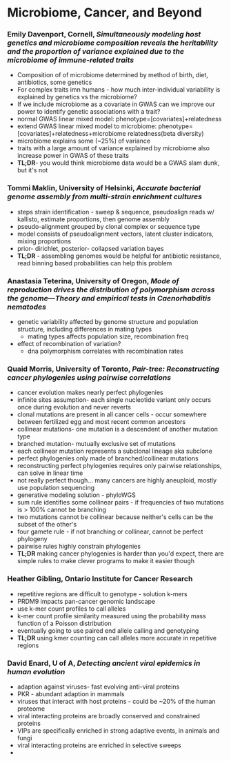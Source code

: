 # Microbiome, Cancer, and Beyond

### Emily Davenport, Cornell, *Simultaneously modeling host genetics and microbiome composition reveals the heritability and the proportion of variance explained due to the microbiome of immune-related traits*
* Composition of of microbiome determined by method of birth, diet, antibiotics, some genetics
* For complex traits imn humans - how much inter-individual variability is explained by genetics vs the microbiome?
* If we include microbiome as a covariate in GWAS can we improve our power to identify genetic associations with a trait?  
* normal GWAS linear mixed model: phenotype=[covariates]+relatedness
* extend GWAS linear mixed model to microbiome: phenotype=[covariates]+relatedness+microbiome relatedness(beta diversity)
* microbiome explains some (~25%) of variance
* traits with a large amount of variance explained by microbiome also increase power in GWAS of these traits
* **TL;DR**- you would think microbiome data would be a GWAS slam dunk, but it's not


### Tommi Maklin, University of Helsinki, *Accurate bacterial genome assembly from multi-strain enrichment cultures*
* steps strain identification - sweep & sequence, pseudoalign reads w/ kallisto, estimate proportions, then genome assembly
* pseudo-alignment grouped by clonal complex or sequence type
* model consists of pseudoalignment vectors,   latent cluster indicators, mixing proportions
* prior- dirichlet, posterior- collapsed variation bayes
* **TL;DR** - assembling genomes would be helpful for antibiotic resistance, read binning based probabilities can help this problem


### Anastasia Teterina, University of Oregon, *Mode of reproduction drives the distribution of polymorphism across the genome—Theory and empirical tests in Caenorhabditis nematodes*
* genetic variability affected by genome structure and population structure, including differences in mating types
  - mating types affects population size, recombination freq
* effect of recombination of variation?
  - dna polymorphism correlates with recombination rates


### Quaid Morris, University of Toronto, *Pair-tree: Reconstructing cancer phylogenies using pairwise correlations*
* cancer evolution makes nearly perfect phylogenies
* infinite sites assumption- each single nucleotide variant only occurs once during evolution and never reverts
* clonal mutations are present in all cancer cells - occur somewhere between fertilized egg and most recent common ancestors
* collinear mutations- one mutation is a descendent of another mutation type
* branched mutation- mutually exclusive set of mutations
* each collinear mutation represents a subclonal lineage aka subclone
* perfect phylogenies only made of branched/collinear mutations
* reconstructing perfect phylogenies requires only pairwise relationships, can solve in linear time
* not really perfect though... many cancers are highly aneuploid, mostly use population sequencing
* generative modeling solution - phyloWGS
* sum rule identifies some collinear pairs - if frequencies of two mutations is > 100%  cannot be branching
* two mutations cannot be collinear because neither's cells can be the subset of the other's
* four gamete rule - if not branching or collinear, cannot be perfect phylogeny
* pairwise rules highly constrain phylogenies
* **TL;DR** making cancer phylogenies is harder than you'd expect, there are simple rules to make clever programs to make it easier though


### Heather Gibling, Ontario Institute for Cancer Research
* repetitive regions are difficult to genotype - solution k-mers
* PRDM9 impacts pan-cancer genomic landscape
* use k-mer count profiles to call alleles
* k-mer count profile similarity measured using the probability mass function of a Poisson distribution
* eventually going to use paired end allele calling and genotyping
* **TL;DR** using kmer counting can call alleles more accurate in repetitive regions


### David Enard, U of A, *Detecting ancient viral epidemics in human evolution*
* adaption against viruses- fast evolving anti-viral proteins
* PKR - abundant adaption in mammals
* viruses that interact with host proteins - could be ~20% of the human proteome
* viral interacting proteins are broadly conserved and constrained proteins
* VIPs are specifically enriched in strong adaptive events, in animals and fungi
* viral interacting proteins are enriched in selective sweeps
* 
